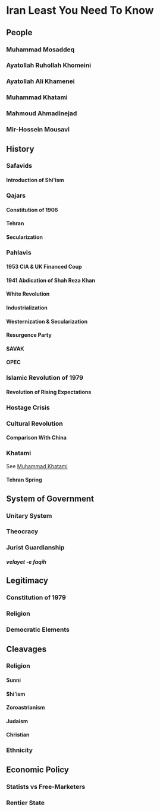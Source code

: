 # Iran Least You Need To Know

## People

### Muhammad Mosaddeq

### Ayatollah Ruhollah Khomeini

### Ayatollah Ali Khamenei

### Muhammad Khatami

### Mahmoud Ahmadinejad

### Mir-Hossein Mousavi

## History

### Safavids

#### Introduction of Shi'ism

### Qajars

#### Constitution of 1906

#### Tehran

#### Secularization

### Pahlavis

#### 1953 CIA & UK Financed Coup

#### 1941 Abdication of Shah Reza Khan

#### White Revolution

#### Industrialization

#### Westernization & Secularization

#### Resurgence Party

#### SAVAK

#### OPEC

### Islamic Revolution of 1979

#### Revolution of Rising Expectations

### Hostage Crisis

### Cultural Revolution 

#### Comparison With China

### Khatami
See [Muhammad Khatami](#muhammad-khatami)
#### Tehran Spring

## System of Government

### Unitary System

### Theocracy

### Jurist Guardianship

#### *velayet -e faqih*

## Legitimacy

### Constitution of 1979

### Religion

### Democratic Elements

## Cleavages

### Religion

#### Sunni

#### Shi'ism

#### Zoroastrianism

#### Judaism

#### Christian

### Ethnicity

## Economic Policy

### Statists vs Free-Marketers

### Rentier State



<!--stackedit_data:
eyJoaXN0b3J5IjpbLTM5Mjg4MzY2OCwxMzY2MzcxMzg5LDEwOT
E3NTIyN119
-->
